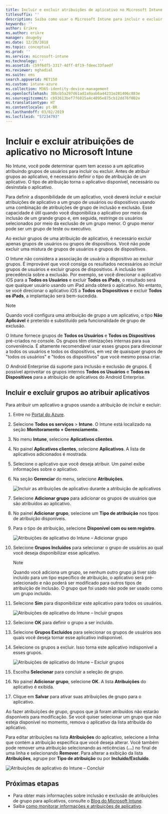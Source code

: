 ```yaml
---
title: Incluir e excluir atribuições de aplicativo no Microsoft Intune
titlesuffix: ''
description: Saiba como usar o Microsoft Intune para incluir e excluir atribuições de aplicativo.
keywords: ''
author: Erikre
ms.author: erikre
manager: dougeby
ms.date: 12/20/2018
ms.topic: conceptual
ms.prod: ''
ms.service: microsoft-intune
ms.technology: ''
ms.assetid: c59f6df5-3317-4dff-8f19-fdeec33faedf
ms.reviewer: mghadial
ms.suite: ems
search.appverid: MET150
ms.custom: intune-azure
ms.collection: M365-identity-device-management
ms.openlocfilehash: 30bcb5a297d61ad1a9aab6a44231e281406c883e
ms.sourcegitcommit: cb93613bef7f6015a4c4095e875cb12dd76f002e
ms.translationtype: HT
ms.contentlocale: pt-BR
ms.lasthandoff: 03/02/2019
ms.locfileid: "57234793"
---
```

# <a name="include-and-exclude-app-assignments-in-microsoft-intune"></a>Incluir e excluir atribuições de aplicativo no Microsoft Intune

No Intune, você pode determinar quem tem acesso a um aplicativo atribuindo grupos de usuários para incluir ou excluir. Antes de atribuir grupos ao aplicativo, é necessário definir o tipo de atribuição de um aplicativo. O tipo de atribuição torna o aplicativo disponível, necessário ou desinstala o aplicativo. 

Para definir a disponibilidade de um aplicativo, você deverá incluir e excluir atribuições de aplicativo a um grupo de usuários ou dispositivos usando uma combinação de atribuições de grupo de inclusão e exclusão. Esse capacidade é útil quando você disponibiliza o aplicativo por meio da inclusão de um grande grupo e, em seguida, restringe os usuários selecionados por meio da exclusão de um grupo menor. O grupo menor pode ser um grupo de teste ou executivo. 

Ao excluir grupos de uma atribuição de aplicativo, é necessário excluir apenas grupos de usuários ou grupos de dispositivos. Você não pode excluir uma mistura de grupos de usuários e grupos de dispositivos. 

O Intune não considera a associação de usuário a dispositivo ao excluir grupos. É improvável que você consiga os resultados necessários ao incluir grupos de usuários e excluir grupos de dispositivos. A inclusão tem precedência sobre a exclusão. Por exemplo, se você direcionar o aplicativo iOS para a **Todos os Usuários** e excluir **Todos os iPads**, o resultado será que qualquer usuário usando um iPad ainda obterá o aplicativo. No entanto, se você direcionar o aplicativo iOS a **Todos os Dispositivos** e excluir **Todos os iPads**, a implantação será bem-sucedida.  

> [!NOTE]
> Quando você configura uma atribuição de grupo a um aplicativo, o tipo **Não Aplicável** é preterido e substituído pela funcionalidade de grupo de exclusão. 
>
> O Intune fornece grupos de **Todos os Usuários** e **Todos os Dispositivos** pré-criados no console. Os grupos têm otimizações internas para sua conveniência. É altamente recomendável usar esses grupos para direcionar a todos os usuários e todos os dispositivos, em vez de quaisquer grupos de "todos os usuários" e "todos os dispositivos" que você mesmo possa criar.  
>
> O Android Enterprise dá suporte para inclusão e exclusão de grupos. É possível aproveitar os grupos internos **Todos os Usuários** e **Todos os Dispositivos** para a atribuição de aplicativos do Android Enterprise. 


## <a name="include-and-exclude-groups-when-assigning-apps"></a>Incluir e excluir grupos ao atribuir aplicativos 
Para atribuir um aplicativo a grupos usando a atribuição de incluir e excluir:
1. Entre no [Portal do Azure](https://portal.azure.com).
2. Selecione **Todos os serviços** > **Intune**. O Intune está localizado na seção **Monitoramento + Gerenciamento**.
3. No menu **Intune**, selecione **Aplicativos clientes**.
4. No painel **Aplicativos clientes**, selecione **Aplicativos**. A lista de aplicativos adicionados é mostrada.
5. Selecione o aplicativo que você deseja atribuir. Um painel exibe informações sobre o aplicativo. 
6. Na seção **Gerenciar** do menu, selecione **Atribuições**. 

    ![Incluir as atribuições de aplicativo durante a atribuição de aplicativos](./media/apps-inc-exl-01.png)
7. Selecione **Adicionar grupo** para adicionar os grupos de usuários que são atribuídos ao aplicativo. 
8. No painel **Adicionar grupo**, selecione um **Tipo de atribuição** nos tipos de atribuição disponíveis.
9. Para o tipo de atribuição, selecione **Disponível com ou sem registro**.

    ![Atribuições de aplicativo do Intune – Adicionar grupo](./media/apps-inc-exl-02.png)
10. Selecione **Grupos Incluídos** para selecionar o grupo de usuários ao qual você deseja disponibilizar esse aplicativo.

    > [!NOTE]
    > Quando você adiciona um grupo, se nenhum outro grupo já tiver sido incluído para um tipo específico de atribuição, o aplicativo será pré-selecionado e não poderá ser modificado para outros tipos de atribuição de inclusão. O grupo que foi usado não pode ser usado como um grupo incluído.

11. Selecione **Sim** para disponibilizar este aplicativo para todos os usuários.

    ![Atribuições de aplicativo do Intune – Incluir grupos](./media/apps-inc-exl-03.png)
12. Selecione **OK** para definir o grupo a ser incluído.
13. Selecione **Grupos Excluídos** para selecionar os grupos de usuários aos quais você deseja tornar esse aplicativo indisponível. 
14. Selecione os grupos a excluir. Isso torna este aplicativo indisponível a esses grupos.

    ![Atribuições de aplicativo do Intune – Excluir grupos](./media/apps-inc-exl-04.png)
15. Escolha **Selecionar** para concluir a seleção de grupo.
16. No painel **Adicionar grupo**, selecione **OK**. A lista **Atribuições** do aplicativo é exibida.
17. Clique em **Salvar** para ativar suas atribuições de grupo para o aplicativo.

Ao fazer atribuições de grupo, grupos que já foram atribuídos não estarão disponíveis para modificação. Se você quiser selecionar um grupo que não esteja disponível no momento, remova o aplicativo da lista atribuída do aplicativo. 

Para editar atribuições na lista **Atribuições** do aplicativo, selecione a linha que contém a atribuição específica que você deseja alterar. Você também pode remover uma atribuição selecionando as reticências (**…**) no final de uma linha e selecionando **Remover**. Para alterar a exibição da lista **Atribuições**, agrupe por **Tipo de atribuição** ou por **Incluído/Excluído**.

![Atribuições de aplicativo do Intune – Concluir](./media/apps-inc-exl-05.png)

## <a name="next-steps"></a>Próximas etapas

- Para obter mais informações sobre inclusão e exclusão de atribuições de grupo para aplicativos, consulte o [Blog do Microsoft Intune](https://aka.ms/new_app_assignment_process).
- Saiba [como monitorar informações e atribuições de aplicativo](apps-monitor.md).
